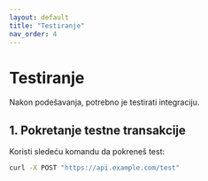 ```yaml
---
layout: default
title: "Testiranje"
nav_order: 4
---
```


# Testiranje

Nakon podešavanja, potrebno je testirati integraciju.

## 1. Pokretanje testne transakcije
Koristi sledeću komandu da pokreneš test:

```bash
curl -X POST "https://api.example.com/test"
